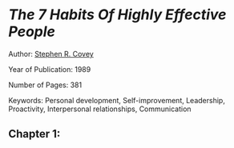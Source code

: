 # *The 7 Habits Of Highly Effective People*

Author: [Stephen R. Covey](https://en.wikipedia.org/wiki/Stephen_Covey)

Year of Publication: 1989

Number of Pages: 381

Keywords: Personal development, Self-improvement, Leadership, Proactivity, Interpersonal relationships, Communication


## Chapter 1: